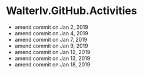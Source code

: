 # Walterlv.GitHub.Activities

- amend commit on Jan 2, 2019
- amend commit on Jan 4, 2019
- amend commit on Jan 7, 2019
- amend commit on Jan 9, 2019
- amend commit on Jan 12, 2019
- amend commit on Jan 13, 2019
- amend commit on Jan 18, 2019